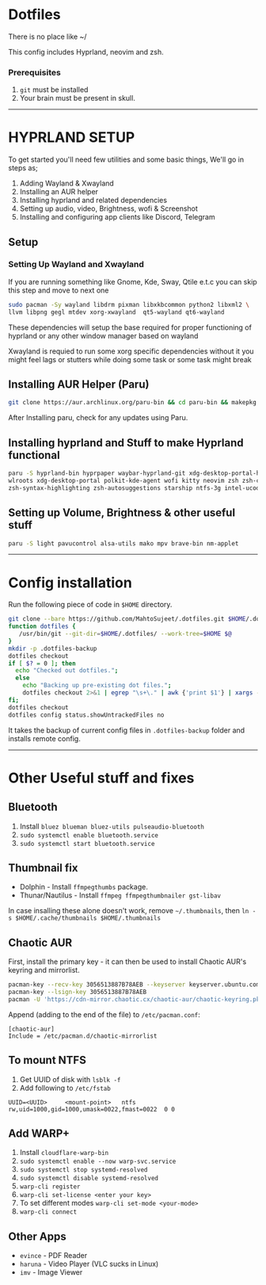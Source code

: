 # Dotfiles

There is no place like ~/

This config includes Hyprland, neovim and zsh.

### Prerequisites

1. `git` must be installed
1. Your brain must be present in skull.

--------------------------------

# HYPRLAND SETUP

To get started you'll need few utilities and some basic things, We'll go in steps as;

1. Adding Wayland & Xwayland
1. Installing an AUR helper
1. Installing hyprland and related dependencies
1. Setting up audio, video, Brightness, wofi & Screenshot
1. Installing and configuring app clients like Discord, Telegram

## Setup
### Setting Up Wayland and Xwayland

If you are running something like Gnome, Kde, Sway, Qtile e.t.c you can skip this step and move to next one

```bash
sudo pacman -Sy wayland libdrm pixman libxkbcommon python2 libxml2 \
llvm libpng gegl mtdev xorg-xwayland  qt5-wayland qt6-wayland 
```
These dependencies will setup the base required for proper functioning of hyprland or any other window manager based on wayland

Xwayland is requied to run some xorg specific dependencies without it you might feel lags or stutters while doing some task or some task might break

## Installing AUR Helper (Paru)
```bash
git clone https://aur.archlinux.org/paru-bin && cd paru-bin && makepkg -si
```

After Installing paru, check for any updates using Paru.

## Installing hyprland and Stuff to make Hyprland functional
```bash
paru -S hyprland-bin hyprpaper waybar-hyprland-git xdg-desktop-portal-hyprland \
wlroots xdg-desktop-portal polkit-kde-agent wofi kitty neovim zsh zsh-completions \
zsh-syntax-highlighting zsh-autosuggestions starship ntfs-3g intel-ucode npm thunar
```

## Setting up Volume, Brightness & other useful stuff
```bash
paru -S light pavucontrol alsa-utils mako mpv brave-bin nm-applet
```

-------------------------------------------------

# Config installation

Run the following piece of code in `$HOME` directory.
```bash
git clone --bare https://github.com/MahtoSujeet/.dotfiles.git $HOME/.dotfiles
function dotfiles {
   /usr/bin/git --git-dir=$HOME/.dotfiles/ --work-tree=$HOME $@
}
mkdir -p .dotfiles-backup
dotfiles checkout
if [ $? = 0 ]; then
  echo "Checked out dotfiles.";
  else
    echo "Backing up pre-existing dot files.";
    dotfiles checkout 2>&1 | egrep "\s+\." | awk {'print $1'} | xargs -I{} mv {} .dotfiles-backup/{}
fi;
dotfiles checkout
dotfiles config status.showUntrackedFiles no
```
It takes the backup of current config files in `.dotfiles-backup` folder and installs remote config.

---------------------------------------

# Other Useful stuff and fixes

## Bluetooth
1. Install ```bluez blueman bluez-utils pulseaudio-bluetooth```
1. `sudo systemctl enable bluetooth.service`
1. `sudo systemctl start bluetooth.service`

## Thumbnail fix
* Dolphin - Install `ffmpegthumbs` package.
* Thunar/Nautilus - Install `ffmpeg ffmpegthumbnailer gst-libav`

In case insalling these alone doesn't work, remove `~/.thumbnails`,
then `ln -s $HOME/.cache/thumbnails $HOME/.thumbnails`

## Chaotic AUR
First, install the primary key - it can then be used to install Chaotic AUR's keyring and mirrorlist.

```bash
pacman-key --recv-key 3056513887B78AEB --keyserver keyserver.ubuntu.com
pacman-key --lsign-key 3056513887B78AEB
pacman -U 'https://cdn-mirror.chaotic.cx/chaotic-aur/chaotic-keyring.pkg.tar.zst' 'https://cdn-mirror.chaotic.cx/chaotic-aur/chaotic-mirrorlist.pkg.tar.zst'
```

Append (adding to the end of the file) to `/etc/pacman.conf`:

```
[chaotic-aur]
Include = /etc/pacman.d/chaotic-mirrorlist
```

## To mount NTFS
1. Get UUID of disk with `lsblk -f`
1. Add following to `/etc/fstab`
```
UUID=<UUID>     <mount-point>   ntfs    rw,uid=1000,gid=1000,umask=0022,fmast=0022  0 0
```

## Add WARP+
1. Install `cloudflare-warp-bin`
1. `sudo systemctl enable --now warp-svc.service`
1. `sudo systemctl stop systemd-resolved`
1. `sudo systemctl disable systemd-resolved`
1. `warp-cli register`
1. `warp-cli set-license <enter your key>`
1. To set different modes `warp-cli set-mode <your-mode>`
1. `warp-cli connect`

## Other Apps
* `evince` - PDF Reader
* `haruna` - Video Player (VLC sucks in Linux)
* `imv` - Image Viewer

